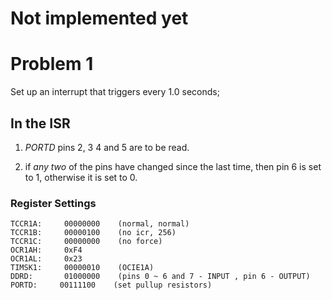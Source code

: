 # Not implemented yet

# Problem 1

Set up an interrupt that triggers every 1.0 seconds;

## In the ISR

1. _PORTD_ pins 2, 3 4 and 5 are to be read.

2. if _any two_ of the pins have changed since the last time, then pin 6 is set to 1, otherwise it is set to 0.


### Register Settings

    TCCR1A:     00000000    (normal, normal)
    TCCR1B:     00000100    (no icr, 256)
    TCCR1C:     00000000    (no force)
    OCR1AH:     0xF4
    OCR1AL:     0x23
    TIMSK1:     00000010    (OCIE1A)
    DDRD:       01000000    (pins 0 ~ 6 and 7 - INPUT , pin 6 - OUTPUT)
    PORTD:     00111100    (set pullup resistors)